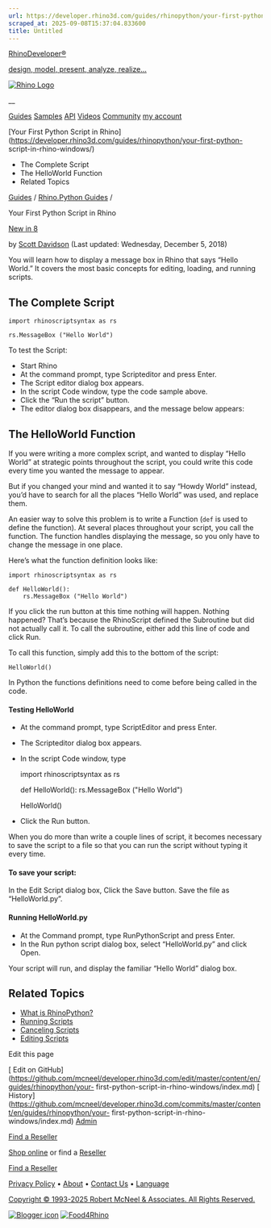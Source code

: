 ```yaml
---
url: https://developer.rhino3d.com/guides/rhinopython/your-first-python-script-in-rhino-windows/
scraped_at: 2025-09-08T15:37:04.833600
title: Untitled
---
```


[RhinoDeveloper®](/)

[design, model, present, analyze, realize...](/)

[![Rhino Logo](https://developer.rhino3d.com/images/rhinodevlogo.png)](/)

__

[Guides](https://developer.rhino3d.com/guides)
[Samples](https://developer.rhino3d.com/samples)
[API](https://developer.rhino3d.com/api)
[Videos](https://developer.rhino3d.com/videos)
[Community](https://discourse.mcneel.com/c/rhino-developer) [my account
](https://www.rhino3d.com/my-account/ "Manage your account, licenses, and
teams")

[Your First Python Script in
Rhino](https://developer.rhino3d.com/guides/rhinopython/your-first-python-
script-in-rhino-windows/)

  * The Complete Script
  * The HelloWorld Function
  * Related Topics

[Guides](https://developer.rhino3d.com/en/guides/) / [Rhino.Python
Guides](https://developer.rhino3d.com/en/guides/rhinopython/) /

Your First Python Script in Rhino

[New in 8](https://developer.rhino3d.com/8/new)

by [Scott Davidson](https://discourse.mcneel.com/u/scottd/) (Last updated:
Wednesday, December 5, 2018)

You will learn how to display a message box in Rhino that says “Hello World.”
It covers the most basic concepts for editing, loading, and running scripts.

## The Complete Script

    
    
    import rhinoscriptsyntax as rs
    
    rs.MessageBox ("Hello World")
    

To test the Script:

  * Start Rhino
  * At the command prompt, type Scripteditor and press Enter.
  * The Script editor dialog box appears.
  * In the script Code window, type the code sample above.
  * Click the “Run the script” button.
  * The editor dialog box disappears, and the message below appears:

## The HelloWorld Function

If you were writing a more complex script, and wanted to display “Hello World”
at strategic points throughout the script, you could write this code every
time you wanted the message to appear.

But if you changed your mind and wanted it to say “Howdy World” instead, you’d
have to search for all the places “Hello World” was used, and replace them.

An easier way to solve this problem is to write a Function (`def` is used to
define the function). At several places throughout your script, you call the
function. The function handles displaying the message, so you only have to
change the message in one place.

Here’s what the function definition looks like:

    
    
    import rhinoscriptsyntax as rs
    
    def HelloWorld():
        rs.MessageBox ("Hello World")
    

If you click the run button at this time nothing will happen. Nothing
happened? That’s because the RhinoScript defined the Subroutine but did not
actually call it. To call the subroutine, either add this line of code and
click Run.

To call this function, simply add this to the bottom of the script:

    
    
    HelloWorld()
    

In Python the functions definitions need to come before being called in the
code.

#### Testing HelloWorld

  * At the command prompt, type ScriptEditor and press Enter.
  * The Scripteditor dialog box appears.
  * In the script Code window, type

    
    
    import rhinoscriptsyntax as rs
    
    def HelloWorld():
        rs.MessageBox ("Hello World")
    
    HelloWorld()
    

  * Click the Run button.

When you do more than write a couple lines of script, it becomes necessary to
save the script to a file so that you can run the script without typing it
every time.

#### To save your script:

In the Edit Script dialog box, Click the Save button. Save the file as
“HelloWorld.py”.

#### Running HelloWorld.py

  * At the Command prompt, type RunPythonScript and press Enter.
  * In the Run python script dialog box, select “HelloWorld.py” and click Open.

Your script will run, and display the familiar “Hello World” dialog box.

## Related Topics

  * [What is RhinoPython?](https://developer.rhino3d.com/guides/rhinopython/what-is-rhinopython/)
  * [Running Scripts](https://developer.rhino3d.com/guides/rhinopython/python-running-scripts/)
  * [Canceling Scripts](https://developer.rhino3d.com/guides/rhinopython/python-canceling-scripts/)
  * [Editing Scripts](https://developer.rhino3d.com/guides/rhinopython/python-editing-scripts)

Edit this page

[ Edit on
GitHub](https://github.com/mcneel/developer.rhino3d.com/edit/master/content/en/guides/rhinopython/your-
first-python-script-in-rhino-windows/index.md) [
History](https://github.com/mcneel/developer.rhino3d.com/commits/master/content/en/guides/rhinopython/your-
first-python-script-in-rhino-windows/index.md) [
Admin](https://developer.rhino3d.com/admin)

[Find a Reseller](https://www.rhino3d.com/sales)

[Shop online](https://www.rhino3d.com/store) or find a
[Reseller](https://www.rhino3d.com/sales)

[Find a Reseller](https://www.rhino3d.com/sales)

[Privacy Policy](https://www.rhino3d.com/privacy) •
[About](https://www.rhino3d.com/mcneel/about) • [Contact
Us](https://www.rhino3d.com/mcneel/contact) • [
Language](https://www.rhino3d.com/language "Change to a different region or
language")

[Copyright © 1993-2025 Robert McNeel & Associates. All Rights
Reserved.](https://www.rhino3d.com/mcneel/about)

[](https://www.facebook.com/McNeelRhinoceros/)
[](https://twitter.com/bobmcneel) [](https://www.linkedin.com/groups/75313/)
[](https://www.youtube.com/user/RhinoGuide/videos) [](https://vimeo.com/rhino)
[![Blogger
icon](https://developer.rhino3d.com/images/blogger.svg)](http://blog.rhino3d.com/)
[![Food4Rhino](https://developer.rhino3d.com/images/f4r_icon_01.svg)](https://www.food4rhino.com)

